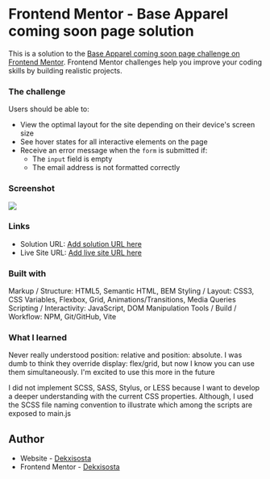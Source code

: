 # Frontend Mentor - Base Apparel coming soon page solution

This is a solution to the [Base Apparel coming soon page challenge on Frontend Mentor](https://www.frontendmentor.io/challenges/base-apparel-coming-soon-page-5d46b47f8db8a7063f9331a0). Frontend Mentor challenges help you improve your coding skills by building realistic projects. 

### The challenge

Users should be able to:

- View the optimal layout for the site depending on their device's screen size
- See hover states for all interactive elements on the page
- Receive an error message when the `form` is submitted if:
  - The `input` field is empty
  - The email address is not formatted correctly

### Screenshot

![](./screenshot.jpg)

### Links

- Solution URL: [Add solution URL here](https://your-solution-url.com)
- Live Site URL: [Add live site URL here](https://your-live-site-url.com)

### Built with
Markup / Structure: HTML5, Semantic HTML, BEM
Styling / Layout: CSS3, CSS Variables, Flexbox, Grid, Animations/Transitions, Media Queries
Scripting / Interactivity: JavaScript, DOM Manipulation
Tools / Build / Workflow: NPM, Git/GitHub, Vite

### What I learned
Never really understood position: relative and position: absolute. I was dumb to think they override display: flex/grid, but
now I know you can use them simultaneously. I'm excited to use this more in the future

I did not implement SCSS, SASS, Stylus, or LESS because I want to develop a deeper understanding with the current CSS properties.
Although, I used the SCSS file naming convention to illustrate which among the scripts are exposed to main.js

## Author
- Website - [Dekxisosta](https://github.com/Dekxisosta)
- Frontend Mentor - [Dekxisosta](https://www.frontendmentor.io/profile/Dekxisosta)
